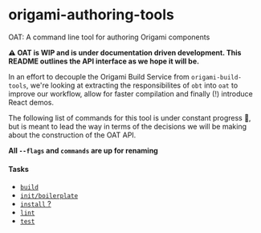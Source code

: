 # origami-authoring-tools
OAT: A command line tool for authoring Origami components

**:warning: OAT is WIP and is under documentation driven development. This README outlines the API interface as we hope it will be.**

In an effort to decouple the Origami Build Service from `origami-build-tools`, we're looking at extracting the responsibilites of `obt` into `oat` to improve  our workflow, allow for faster compilation and finally (!) introduce React demos.

The following list of commands for this tool is under constant progress :construction:, but is meant to lead the way in terms of the decisions we will be making about the construction of the OAT API.

**All `--flags` and `commands` are up for renaming**

#### Tasks
- [`build`](./task-docs/BUILD.md)
- [`init/boilerplate`](./task-docs/INIT-BOILERPLATE.md)
- [`install` ?](/task-docs/INSTALL.md)
- [`lint`](/task-docs/LINT.md)
- [`test`](/task-docs/TEST.md)
